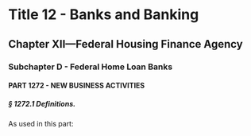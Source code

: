
# Title 12 - Banks and Banking
## Chapter XII—Federal Housing Finance Agency
### Subchapter D - Federal Home Loan Banks
#### PART 1272 - NEW BUSINESS ACTIVITIES
##### § 1272.1 Definitions.

As used in this part:
